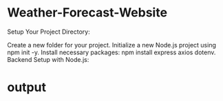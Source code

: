 # Weather-Forecast-Website
Setup Your Project Directory:

Create a new folder for your project.
Initialize a new Node.js project using npm init -y.
Install necessary packages: npm install express axios dotenv.
Backend Setup with Node.js:
# output

